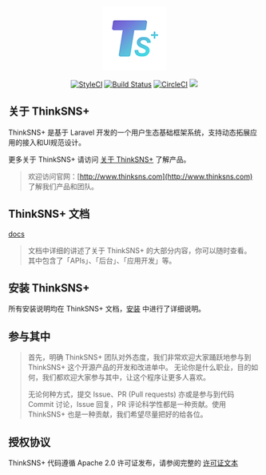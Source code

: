<p align="center"><img src="public/plus.png"></p>
<p align="center">
<a href="https://styleci.io/repos/76627423"><img src="https://styleci.io/repos/76627423/shield?branch=master" alt="StyleCI"></a>
<a href="https://travis-ci.org/slimkit/thinksns-plus"><img src="https://travis-ci.org/slimkit/thinksns-plus.svg?branch=master" alt="Build Status"></a>
<a href="https://circleci.com/gh/slimkit/thinksns-plus"><img src="https://circleci.com/gh/slimkit/thinksns-plus.svg?style=svg" alt="CircleCI"></a>
<a href="https://packagist.org/packages/zhiyicx/thinksns-plus"><img src="https://img.shields.io/packagist/v/zhiyicx/thinksns-plus.svg"></a>
</p>

## 关于 ThinkSNS+

ThinkSNS+ 是基于 Laravel 开发的一个用户生态基础框架系统，支持动态拓展应用的接入和UI规范设计。

更多关于 ThinkSNS+ 请访问 [关于 ThinkSNS+](docs/get-started/about.md) 了解产品。

> 欢迎访问官网：[http://www.thinksns.com](http://www.thinksns.com) 了解我们产品和团队。

## ThinkSNS+ 文档

[docs](docs)

> 文档中详细的讲述了关于 ThinkSNS+ 的大部分内容，你可以随时查看。
> 其中包含了「APIs」、「后台」、「应用开发」等。

## 安装 ThinkSNS+

所有安装说明均在 ThinkSNS+ 文档，[安装](docs/get-started/installed.md) 中进行了详细说明。

## 参与其中

> 首先，明确 ThinkSNS+ 团队对外态度，我们非常欢迎大家踊跃地参与到 ThinkSNS+ 这个开源产品的开发和改进单中。
> 无论你是什么职业，目的如何，我们都欢迎大家参与其中，让这个程序让更多人喜欢。
>
> 无论何种方式，提交 Issue、PR (Pull requests) 亦或是参与到代码 Commit 讨论，Issue 回复，PR 评论科学性都是一种贡献。使用 ThinkSNS+ 也是一种贡献，我们希望尽量把好的给各位。

## 授权协议

ThinkSNS+ 代码遵循 Apache 2.0 许可证发布，请参阅完整的 [许可证文本](LICENSE)
